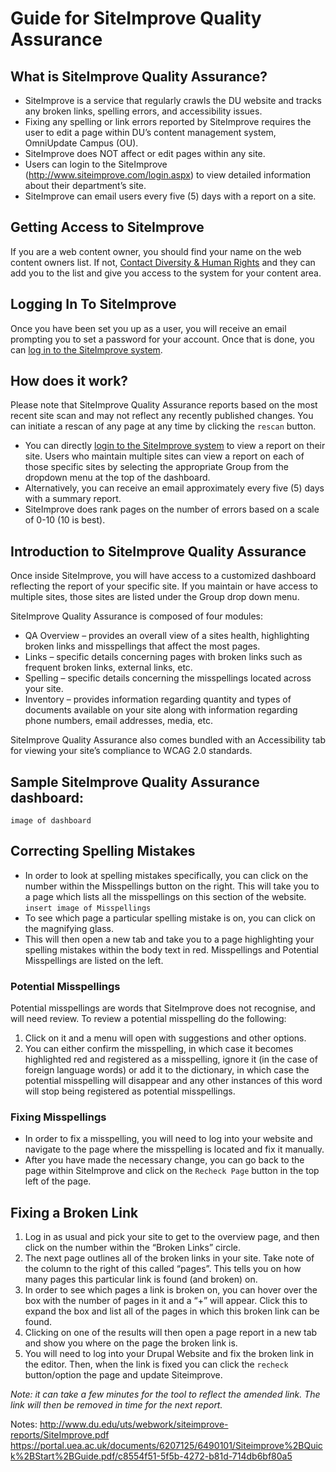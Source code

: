 # Guide for SiteImprove Quality Assurance
## What is SiteImprove Quality Assurance?
* SiteImprove is a service that regularly crawls the DU website and tracks any broken links, spelling errors, and accessibility issues.
* Fixing any spelling or link errors reported by SiteImprove requires the user to edit a page within DU’s content management system, OmniUpdate Campus (OU).
* SiteImprove does NOT affect or edit pages within any site.
* Users can login to the SiteImprove (http://www.siteimprove.com/login.aspx) to view detailed information about their department’s site.
* SiteImprove can email users every five (5) days with a report on a site.

## Getting Access to SiteImprove
If you are a web content owner, you should find your name on the web content owners list. If not, [Contact Diversity & Human Rights](http://www.uoguelph.ca/diversity-human-rights/) and they can add you to the list and give you access to the system for your content area.

## Logging In To SiteImprove
Once you have been set you up as a user, you will receive an email prompting you to set a password for your account. Once that is done, you can [log in to the SiteImprove system](http://my.siteimprove.com).

## How does it work?
Please note that SiteImprove Quality Assurance reports based on the most recent site scan and may not reflect any recently published changes. You can initiate a rescan of any page at any time by clicking the `rescan` button.
* You can directly [login to the SiteImprove system](http://my.siteimprove.com) to view a report on their site. Users who maintain multiple sites can view a report on each of those specific sites by selecting the appropriate Group from the dropdown menu at the top of the dashboard.
* Alternatively, you can receive an email approximately every five (5) days with a summary report.
* SiteImprove does rank pages on the number of errors based on a scale of 0-10 (10 is best).

## Introduction to SiteImprove Quality Assurance
Once inside SiteImprove, you will have access to a customized dashboard reflecting the report of your specific site. If you maintain or have access to multiple sites, those sites are listed under the Group drop down menu.

SiteImprove Quality Assurance is composed of four modules:
* QA Overview – provides an overall view of a sites health, highlighting broken links and misspellings that affect the most pages.
* Links – specific details concerning pages with broken links such as frequent broken links, external links, etc.
* Spelling – specific details concerning the misspellings located across your site.
* Inventory – provides information regarding quantity and types of documents available on your site along with information regarding phone numbers, email addresses, media, etc.

SiteImprove Quality Assurance also comes bundled with an Accessibility tab for viewing your site’s compliance to WCAG 2.0 standards.

## Sample SiteImprove Quality Assurance dashboard:
`image of dashboard`

## Correcting Spelling Mistakes
* In order to look at spelling mistakes specifically, you can click on the number within the Misspellings button on the right. This will take you to a page which lists all the misspellings on this section of the website.
`insert image of Misspellings`
* To see which page a particular spelling mistake is on, you can click on the magnifying glass.
* This will then open a new tab and take you to a page highlighting your spelling mistakes within the body text in red. Misspellings and Potential Misspellings are listed on the left.

### Potential Misspellings
Potential misspellings are words that SiteImprove does not recognise, and will need review. To review a potential misspelling do the following:
1. Click on it and a menu will open with suggestions and other options.
2. You can either confirm the misspelling, in which case it becomes highlighted red and registered as a misspelling, ignore it (in the case of foreign language words) or add it to the dictionary, in which case the potential misspelling will disappear and any other instances of this word will stop being registered as potential misspellings.

### Fixing Misspellings
* In order to fix a misspelling, you will need to log into your website and navigate to the page where the misspelling is located and fix it manually.
* After you have made the necessary change, you can go back to the page within SiteImprove and click on the `Recheck Page` button in the top left of the page.

## Fixing a Broken Link
1. Log in as usual and pick your site to get to the overview page, and then click on the number within the “Broken Links” circle.
2. The next page outlines all of the broken links in your site. Take note of the column to the right of this called “pages”. This tells you on how many pages this particular link is found (and broken) on.
3. In order to see which pages a link is broken on, you can hover over the box with the number of pages in it and a “+” will appear. Click this to expand the box and list all of the pages in which this broken link can be found.
4. Clicking on one of the results will then open a page report in a new tab and show you where on the page the broken link is.
5. You will need to log into your Drupal Website and fix the broken link in the editor. Then, when the link is fixed you can click the `recheck` button/option the page and update Siteimprove.

*Note: it can take a few minutes for the tool to reflect the amended link. The link will then be removed in time for the next report.*


Notes:
http://www.du.edu/uts/webwork/siteimprove-reports/SiteImprove.pdf
https://portal.uea.ac.uk/documents/6207125/6490101/Siteimprove%2BQuick%2BStart%2BGuide.pdf/c8554f51-5f5b-4272-b81d-714db6bf80a5
